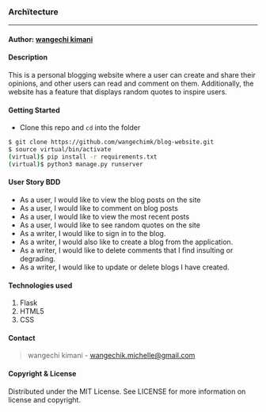 ### **Archïtecture**

****
#### Author: [wangechi kimani](https://github.com/wangechimk/blog-website.git)

#### **Description**
This is a personal blogging website where a user can create and share their opinions, and other users can read and comment on them. 
Additionally, the website has a feature that displays random quotes to inspire users. 

#### Getting Started
- Clone this repo and ```cd``` into the folder
```sh 
$ git clone https://github.com/wangechimk/blog-website.git
$ source virtual/bin/activate
(virtual)$ pip install -r requirements.txt
(virtual)$ python3 manage.py runserver
```

#### **User Story BDD**
- As a user, I would like to view the blog posts on the site
- As a user, I would like to comment on blog posts
- As a user, I would like to view the most recent posts
- As a user, I would like to see random quotes on the site
- As a writer, I would like to sign in to the blog.
- As a writer, I would also like to create a blog from the application.
- As a writer, I would like to delete comments that I find insulting or degrading.
- As a writer, I would like to update or delete blogs I have created.


#### **Technologies used**
1. Flask
2. HTML5
3. CSS

#### **Contact**
>wangechi kimani - wangechik.michelle@gmail.com
#### **Copyright & License**
Distributed under the MIT License. See LICENSE for more information on license and copyright. 